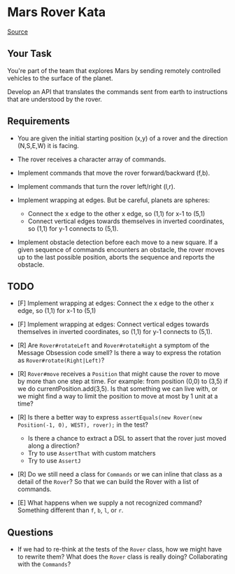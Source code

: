 # Mars Rover Kata

[Source](https://kata-log.rocks/mars-rover-kata)

## Your Task

You're part of the team that explores Mars by sending remotely controlled vehicles to the surface of the planet.

Develop an API that translates the commands sent from earth to instructions that are understood by the rover.

## Requirements

- You are given the initial starting position (x,y) of a rover and the direction (N,S,E,W) it is facing.

- The rover receives a character array of commands.

- Implement commands that move the rover forward/backward (f,b).

- Implement commands that turn the rover left/right (l,r).

- Implement wrapping at edges. But be careful, planets are spheres:

    - Connect the x edge to the other x edge, so (1,1) for x-1 to (5,1)
    - Connect vertical edges towards themselves in inverted coordinates, so (1,1) for y-1 connects to (5,1).

- Implement obstacle detection before each move to a new square. If a given sequence of commands encounters an obstacle, the rover moves up to the last possible position, aborts the sequence and reports the obstacle.

## TODO

- [F] Implement wrapping at edges: Connect the x edge to the other x edge, so (1,1) for x-1 to (5,1)

- [F] Implement wrapping at edges: Connect vertical edges towards themselves in inverted coordinates, so (1,1) for y-1 connects to (5,1).

- [R] Are `Rover#rotateLeft` and `Rover#rotateRight` a symptom of the Message Obsession code smell?
      Is there a way to express the rotation as `Rover#rotate(Right|Left)`?

- [R] `Rover#move` receives a `Position` that might cause the rover to move by more than one step at time.
      For example: from position (0,0) to (3,5) if we do currentPosition.add(3,5).
      Is that something we can live with, or we might find a way to limit the position to move at most by 1 unit at a time?

- [R] Is there a better way to express `assertEquals(new Rover(new Position(-1, 0), WEST), rover);` in the test?

    - Is there a chance to extract a DSL to assert that the rover just moved along a direction?
    - Try to use `AssertThat` with custom matchers
    - Try to use `AssertJ`

- [R] Do we still need a class for `Commands` or we can inline that class as a detail of the `Rover`? So that we can build the Rover with a list of commands.

- [E] What happens when we supply a not recognized command? Something different than `f`, `b`, `l`, or `r`.

## Questions

- If we had to re-think at the tests of the `Rover` class, how we might have to rewrite them?
  What does the `Rover` class is really doing? Collaborating with the `Commands`?

